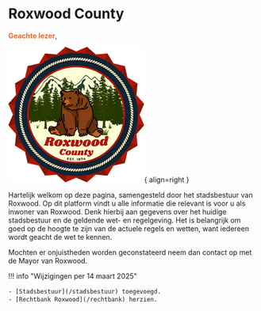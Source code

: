 # Roxwood County 

<span style="color: #fc631e;">__Geachte lezer__</span>,

![Image title](img/roxwood.webp){ align=right }

Hartelijk welkom op deze pagina, samengesteld door het stadsbestuur van Roxwood.
Op dit platform vindt u alle informatie die relevant is voor u als inwoner van Roxwood. 
Denk hierbij aan gegevens over het huidige stadsbestuur en de geldende wet- en regelgeving. 
Het is belangrijk om goed op de hoogte te zijn van de actuele regels en wetten, want iedereen wordt geacht de wet te kennen.

Mochten er onjuistheden worden geconstateerd neem dan contact op met de Mayor van Roxwood.

!!! info "Wijzigingen per 14 maart 2025"

    - [Stadsbestuur](/stadsbestuur) toegevoegd.
    - [Rechtbank Roxwood](/rechtbank) herzien.
